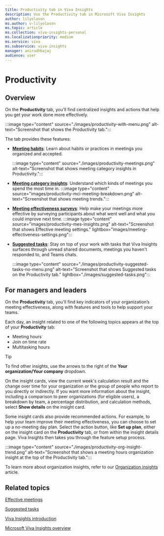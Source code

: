 ```yaml
---
title: Productivity tab in Viva Insights
description: Use the Productivity tab in Microsoft Viva Insights
author: lilyolason
ms.author: v-lilyolason
ms.topic: article
ms.collection: viva-insights-personal
ms.localizationpriority: medium 
ms.service: viva
ms.subservice: viva-insights
manager: anirudhbajaj
audience: user
---
```


# Productivity

## Overview

On the **Productivity** tab, you'll find centralized insights and actions that help you get your work done more effectively. 

:::image type="content" source="./images/productivity-with-menu.png" alt-text="Screenshot that shows the Productivity tab.":::

The tab provides these features:

* [**Meeting habits**](meeting-habits.md): Learn about habits or practices in meetings you organized and accepted.

    :::image type="content" source="./images/productivity-meetings.png" alt-text="Screenshot that shows meeting category insights in Productivity.":::

* [**Meeting category insights**](meeting-category-insights.md): Understand which kinds of meetings you spend the most time in.
    :::image type="content" source="images/productivity-mci-meeting-breakdown.png" alt-text="Screenshot that shows meeting trends.":::

* [**Meeting effectiveness surveys**](meeting-effectiveness-surveys.md): Help make your meetings more effective by surveying participants about what went well and what you could improve next time.
    :::image type="content" source="images/productivity-mes-insights.png" alt-text="Screenshot that shows Effective meeting settings." lightbox="images/meeting-effectiveness-settings.png":::

* [**Suggested tasks**](suggested-tasks.md): Stay on top of your work with tasks that Viva Insights surfaces through unread shared documents, meetings you haven't responded to, and Teams chats. 

    :::image type="content" source="./images/productivity-suggested-tasks-no-menu.png" alt-text="Screenshot that shows Suggested tasks on the Productivity tab." lightbox="./images/suggested-tasks.png":::


## For managers and leaders

On the **Productivity** tab, you'll find key indicators of your organization’s meeting effectiveness, along with features and tools to help support your teams. 

Each day, an insight related to one of the following topics appears at the top of your **Productivity** tab:

* Meeting hours 
* Join on time rate 
* Multitasking hours 

>[!Tip]
>To find other insights, use the arrows to the right of the **Your organization/Your company** dropdown.


On the insight cards, view the current week's calculation result and the change over time for your organization or the group of people who report to you directly or indirectly. If you want more information about the insight, including a comparison to peer organizations (for eligible users), a breakdown by team, a percentage distribution, and calculation methods, select **Show details** on the insight card. 

Some insight cards also provide recommended actions. For example, to help your team improve their meeting effectiveness, you can choose to set up a no-meeting day plan. Select the action button, like **Set up plan**, either on the insight card on the **Productivity** tab, or from within the insight details page. Viva Insights then takes you through the feature setup process.  

:::image type="content" source="./images/productivity-org-insight-trend.png" alt-text="Screenshot that shows a meeting hours organization insight at the top of the Productivity tab.":::


To learn more about organization insights, refer to our [Organization insights](../../org-team-insights/org-insights.md) article.


## Related topics

[Effective meetings](effective-meetings.md)

[Suggested tasks](suggested-tasks.md)

[Viva Insights introduction](viva-teams-app.md)

[Microsoft Viva Insights overview](viva-teams-app.md)
